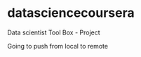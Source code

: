 datasciencecoursera
===================

Data scientist Tool Box - Project

Going to push from local to remote
